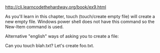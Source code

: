 http://cli.learncodethehardway.org/book/ex9.html

As you'll learn in this chapter, touch (touch/create empty file) will create a new empty file.  Windows power shell does not have this command so the New-Item command is used.

Alternative "english" ways of asking you to create a file:

Can you touch blah.txt?
Let's create foo.txt.
